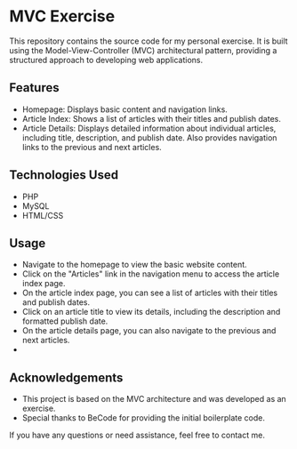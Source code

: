 # MVC Exercise

This repository contains the source code for my personal exercise. It is built using the Model-View-Controller (MVC) architectural pattern, providing a structured approach to developing web applications.

## Features

- Homepage: Displays basic content and navigation links.
- Article Index: Shows a list of articles with their titles and publish dates.
- Article Details: Displays detailed information about individual articles, including title, description, and publish date. Also provides navigation links to the previous and next articles.

## Technologies Used

- PHP
- MySQL
- HTML/CSS

## Usage

- Navigate to the homepage to view the basic website content.
- Click on the "Articles" link in the navigation menu to access the article index page.
- On the article index page, you can see a list of articles with their titles and publish dates.
- Click on an article title to view its details, including the description and formatted publish date.
- On the article details page, you can also navigate to the previous and next articles.
- 
## Acknowledgements

- This project is based on the MVC architecture and was developed as an exercise.
- Special thanks to BeCode for providing the initial boilerplate code.

If you have any questions or need assistance, feel free to contact me.
